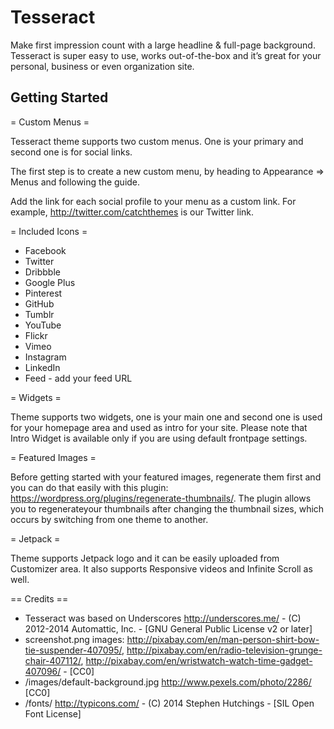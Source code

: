 Tesseract
===
Make first impression count with a large headline & full-page background. Tesseract is super easy to use, works out-of-the-box and it’s great for your personal, business or even organization site.


Getting Started
---------------


= Custom Menus =

Tesseract theme supports two custom menus. One is your primary and second one is for social links.

The first step is to create a new custom menu, by heading to Appearance => Menus and following the guide.

Add the link for each social profile to your menu as a custom link. For example, http://twitter.com/catchthemes is our Twitter link.

= Included Icons =

* Facebook
* Twitter
* Dribbble
* Google Plus
* Pinterest 
* GitHub
* Tumblr
* YouTube
* Flickr
* Vimeo
* Instagram
* LinkedIn
* Feed - add your feed URL

= Widgets =

Theme supports two widgets, one is your main one and second one is used for your homepage area and used as intro for your site. Please note that Intro Widget is available only if you are using default frontpage settings.

= Featured Images =

Before getting started with your featured images, regenerate them first and you can do that easily with this plugin: https://wordpress.org/plugins/regenerate-thumbnails/. The plugin allows you to regenerateyour thumbnails after changing the thumbnail sizes, which occurs by switching from one theme to another.

= Jetpack =

Theme supports Jetpack logo and it can be easily uploaded from Customizer area. It also supports Responsive videos and Infinite Scroll as well.

== Credits ==

* Tesseract was based on Underscores http://underscores.me/ - (C) 2012-2014 Automattic, Inc. - [GNU General Public License v2 or later]
* screenshot.png images: http://pixabay.com/en/man-person-shirt-bow-tie-suspender-407095/, http://pixabay.com/en/radio-television-grunge-chair-407112/, http://pixabay.com/en/wristwatch-watch-time-gadget-407096/ - [CC0] 
* /images/default-background.jpg http://www.pexels.com/photo/2286/ [CC0]
* /fonts/ http://typicons.com/ - (C) 2014 Stephen Hutchings - [SIL Open Font License]
